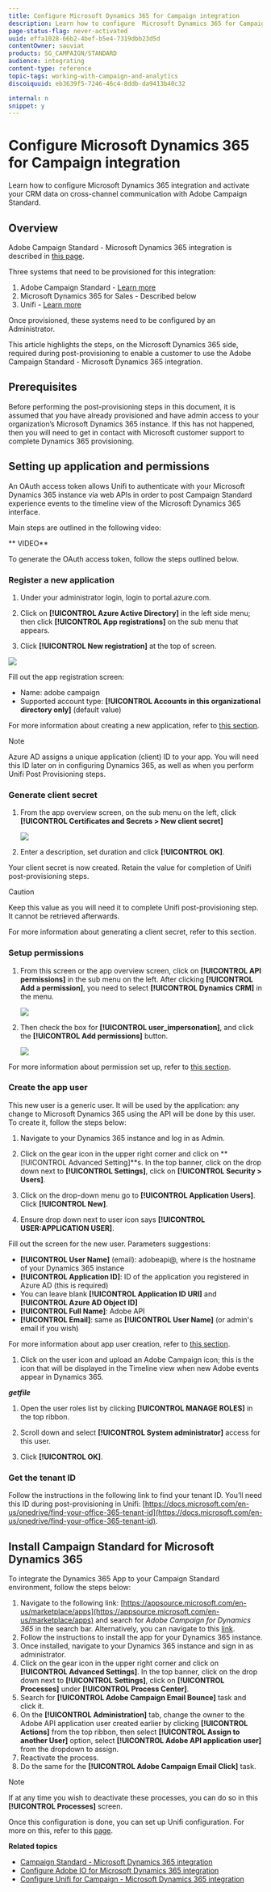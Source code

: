 ```yaml
---
title: Configure Microsoft Dynamics 365 for Campaign integration
description: Learn how to configure  Microsoft Dynamics 365 for Campaign integration.
page-status-flag: never-activated
uuid: effa1028-66b2-4bef-b5e4-7319dbb23d5d
contentOwner: sauviat
products: SG_CAMPAIGN/STANDARD
audience: integrating
content-type: reference
topic-tags: working-with-campaign-and-analytics
discoiquuid: eb3639f5-7246-46c4-8ddb-da9413b40c32

internal: n
snippet: y
---
```


# Configure Microsoft Dynamics 365 for Campaign integration

Learn how to configure Microsoft Dynamics 365 integration and activate your CRM data on cross-channel communication with Adobe Campaign Standard.

## Overview

Adobe Campaign Standard - Microsoft Dynamics 365 integration is described in [this page](https://helpx.adobe.com/campaign/kb/acs-ms-dynamics.html).

Three systems that need to be provisioned for this integration: 

1. Adobe Campaign Standard - [Learn more](https://helpx.adobe.com/campaign/kb/ms-dynamics-adobe-io.html)
1. Microsoft Dynamics 365 for Sales - Described below
1. Unifi - [Learn more](https://helpx.adobe.com/campaign/kb/unifi-configuration.html)

Once provisioned, these systems need to be configured by an Administrator.

This article highlights the steps, on the Microsoft Dynamics 365 side, required during post-provisioning to enable a customer to use the Adobe Campaign Standard - Microsoft Dynamics 365 integration. 

## Prerequisites

Before performing the post-provisioning steps in this document, it is assumed that you have already provisioned and have admin access to your organization’s Microsoft Dynamics 365 instance.  If this has not happened, then you will need to get in contact with Microsoft customer support to complete Dynamics 365 provisioning.

## Setting up application and permissions

An OAuth access token allows Unifi to authenticate with your Microsoft Dynamics 365 instance via web APIs in order to post Campaign Standard experience events to the timeline view of the Microsoft Dynamics 365 interface. 

Main steps are outlined in the following video:

** VIDEO**

To generate the OAuth access token, follow the steps outlined below.

### Register a new application

1. Under your administrator login, login to portal.azure.com.  

1. Click on **[!UICONTROL Azure Active Directory]** in the left side menu; then click **[!UICONTROL App registrations]** on the sub menu that appears. 

1. Click **[!UICONTROL New registration]** at the top of screen.

![](assets/MSdynACSIntegration-7.png)

Fill out the app registration screen:

* Name: adobe campaign
* Supported account type: **[!UICONTROL Accounts in this organizational directory only]** (default value)

 For more information about creating a new application, refer to [this section](https://docs.microsoft.com/en-us/azure/active-directory/develop/quickstart-register-app).

>[!NOTE]
>
>Azure AD assigns a unique application (client) ID to your app. You will need this ID later on in configuring Dynamics 365, as well as when you perform Unifi Post Provisioning steps.

### Generate client secret

1. From the app overview screen, on the sub menu on the left, click **[!UICONTROL Certificates and Secrets > New client secret]**

    ![](assets/MSdynACSIntegration-8.png)

1. Enter a description, set duration and click **[!UICONTROL OK]**.

Your client secret is now created.  Retain the value for completion of Unifi post-provisioning steps.

>[!CAUTION]
>
>Keep this value as you will need it to complete Unifi post-provisioning step. It cannot be retrieved afterwards.

For more information about generating a client secret, refer to this section.

### Setup permissions

1. From this screen or the app overview screen, click on **[!UICONTROL API permissions]** in the sub menu on the left.  After clicking **[!UICONTROL Add a permission]**,  you need to select **[!UICONTROL Dynamics CRM]** in the menu.

    ![](assets/MSdynACSIntegration-9.png)

1. Then check the box for **[!UICONTROL user_impersonation]**, and click the **[!UICONTROL Add permissions]** button.

    ![](assets/MSdynACSIntegration-10.png)

For more information about permission set up, refer to [this section](https://docs.microsoft.com/en-us/azure/active-directory/develop/quickstart-configure-app-access-web-apis#add-permissions-to-access-web-apis).

### Create the app user

This new user is a generic user. It will be used by the application: any change to Microsoft Dynamics 365 using the API will be done by this user. To create it, follow the steps below:

1. Navigate to your Dynamics 365 instance and log in as Admin.

1. Click on the gear icon in the upper right corner and click on **[!UICONTROL Advanced Setting]**s. In the top banner, click on the drop down next to **[!UICONTROL Settings]**, click on **[!UICONTROL Security > Users]**.

1. Click on the drop-down menu go to **[!UICONTROL Application Users]**. Click **[!UICONTROL New]**.

1. Ensure drop down next to user icon says **[!UICONTROL USER:APPLICATION USER]**.

Fill out the screen for the new user.  Parameters suggestions:

* **[!UICONTROL User Name]** (email): adobeapi@<hostname>, where <hostname> is the hostname of your Dynamics 365 instance
* **[!UICONTROL Application ID]**: ID of the application you registered in Azure AD (this is required)
* You can leave blank **[!UICONTROL Application ID URI]** and **[!UICONTROL Azure AD Object ID]**
* **[!UICONTROL Full Name]**: Adobe API
* **[!UICONTROL Email]**: same as **[!UICONTROL User Name]** (or admin's email if you wish)

For more information about app user creation, refer to [this section](https://docs.microsoft.com/en-gb/power-platform/admin/create-users-assign-online-security-roles#create-an-application-user).

1. Click on the user icon and upload an Adobe Campaign icon; this is the icon that will be displayed in the Timeline view when new Adobe events appear in Dynamics 365.

***getfile***

1. Open the user roles list by clicking **[!UICONTROL MANAGE ROLES]** in the top ribbon. 

1. Scroll down and select **[!UICONTROL System administrator]** access for this user. 

1. Click **[!UICONTROL OK]**.

### Get the tenant ID

Follow the instructions in the following link to find your tenant ID.  You’ll need this ID during post-provisioning in Unifi: [https://docs.microsoft.com/en-us/onedrive/find-your-office-365-tenant-id](https://docs.microsoft.com/en-us/onedrive/find-your-office-365-tenant-id).

## Install Campaign Standard for Microsoft Dynamics 365

To integrate the Dynamics 365 App to your Campaign Standard environment, follow the steps below:

1. Navigate to the following link: [https://appsource.microsoft.com/en-us/marketplace/apps](https://appsource.microsoft.com/en-us/marketplace/apps) and search for _Adobe Campaign for Dynamics 365_ in the search bar.
Alternatively, you can navigate to this [link](https://appsource.microsoft.com/en-us/product/dynamics-365/adobecampaign.re4snj-a4n7-5t6y-a14br-d5d1b?flightCodes=adobesignhide&tab=Overview).
1. Follow the instructions to install the app for your Dynamics 365 instance.
1. Once installed, navigate to your Dynamics 365 instance and sign in as administrator.
1. Click on the gear icon in the upper right corner and click on **[!UICONTROL Advanced Settings]**. In the top banner, click on the drop down next to **[!UICONTROL Settings]**, click on **[!UICONTROL Processes]** under **[!UICONTROL Process Center]**.
1. Search for **[!UICONTROL Adobe Campaign Email Bounce]** task and click it.
1. On the **[!UICONTROL Administration]** tab, change the owner to the Adobe API application user created earlier by clicking **[!UICONTROL Actions]** from the top ribbon, then select **[!UICONTROL Assign to another User]** option, select **[!UICONTROL Adobe API application user]** from the dropdown to assign.
1. Reactivate the process.
1. Do the same for the **[!UICONTROL Adobe Campaign Email Click]** task. 

>[!NOTE]
>
>If at any time you wish to deactivate these processes, you can do so in this **[!UICONTROL Processes]** screen.

Once this configuration is done, you can set up Unifi configuration. For more on this, refer to this [page](https://helpx.adobe.com/campaign/kb/acs-ms-dynamics.html).

**Related topics** 

* [Campaign Standard - Microsoft Dynamics 365 integration](https://helpx.adobe.com/campaign/kb/acs-ms-dynamics.html)
* [Configure Adobe IO for Microsoft Dynamics 365 integration](https://helpx.adobe.com/campaign/kb/ms-dynamics-adobe-io.html)
* [Configure Unifi for Campaign - Microsoft Dynamics 365 integration](https://helpx.adobe.com/campaign/kb/unifi-configuration.html)